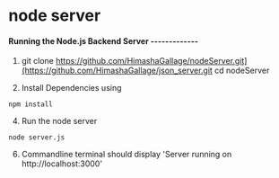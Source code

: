 # node server

#### Running the Node.js Backend Server  -------------
1. git clone https://github.com/HimashaGallage/nodeServer.git](https://github.com/HimashaGallage/json_server.git
cd nodeServer

2. Install Dependencies using
```
npm install
```

4. Run the node server

```
node server.js
```

6. Commandline terminal should display 'Server running on http://localhost:3000'
